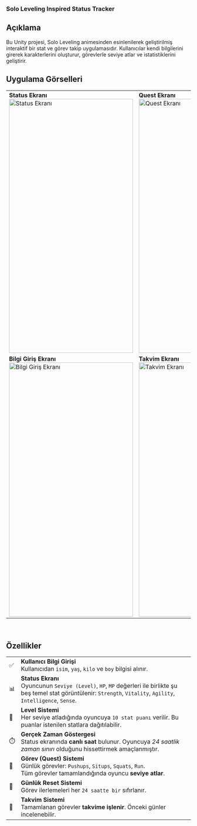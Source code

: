 ### Solo Leveling Inspired Status Tracker

## Açıklama
Bu Unity projesi, Solo Leveling animesinden esinlenilerek geliştirilmiş interaktif bir stat ve görev takip uygulamasıdır. Kullanıcılar kendi bilgilerini girerek karakterlerini oluşturur, görevlerle seviye atlar ve istatistiklerini geliştirir.

<h2>Uygulama Görselleri</h2>

<table>
  <tr>
    <td><strong>Status Ekranı</strong><br>
      <img width="338" height="691" src="https://github.com/user-attachments/assets/8d17b16c-0d99-4746-88aa-576a3fef50bf" alt="Status Ekranı" />
    </td>
    <td><strong>Quest Ekranı</strong><br>
      <img width="338" height="691" src="https://github.com/user-attachments/assets/e3dae79c-d19b-48a5-ad3e-2f255a2a45c8" alt="Quest Ekranı" />
    </td>
  </tr>
  <tr>
    <td><strong>Bilgi Giriş Ekranı</strong><br>
      <img width="338" height="691" src="https://github.com/user-attachments/assets/afde2d68-ec0c-4acf-99cd-3e03e3a860bf" alt="Bilgi Giriş Ekranı" />
    </td>
    <td><strong>Takvim Ekranı</strong><br>
      <img width="338" height="691" src="https://github.com/user-attachments/assets/1cdba228-e9cf-4747-823a-15012cff5206" alt="Takvim Ekranı" />
    </td>
  </tr>
</table>

<br>

<h2>Özellikler</h2>

<table>
  <tr>
    <td>✅</td>
    <td><strong>Kullanıcı Bilgi Girişi</strong><br />
    Kullanıcıdan <code>isim</code>, <code>yaş</code>, <code>kilo</code> ve <code>boy</code> bilgisi alınır.</td>
  </tr>
  <tr>
    <td>📊</td>
    <td><strong>Status Ekranı</strong><br />
    Oyuncunun <code>Seviye (Level)</code>, <code>HP</code>, <code>MP</code> değerleri ile birlikte şu beş temel stat görüntülenir: 
    <code>Strength</code>, <code>Vitality</code>, <code>Agility</code>, <code>Intelligence</code>, <code>Sense</code>.</td>
  </tr>
  <tr>
    <td>🔼</td>
    <td><strong>Level Sistemi</strong><br />
    Her seviye atladığında oyuncuya <code>10 stat puanı</code> verilir. Bu puanlar istenilen statlara dağıtılabilir.</td>
  </tr>
  <tr>
    <td>⏱️</td>
    <td><strong>Gerçek Zaman Göstergesi</strong><br />
    Status ekranında <strong>canlı saat</strong> bulunur. Oyuncuya <em>24 saatlik zaman sınırı</em> olduğunu hissettirmek amaçlanmıştır.</td>
  </tr>
  <tr>
    <td>🧱</td>
    <td><strong>Görev (Quest) Sistemi</strong><br />
    Günlük görevler: <code>Pushups</code>, <code>Situps</code>, <code>Squats</code>, <code>Run</code>.<br />
    Tüm görevler tamamlandığında oyuncu <strong>seviye atlar</strong>.</td>
  </tr>
  <tr>
    <td>🔁</td>
    <td><strong>Günlük Reset Sistemi</strong><br />
    Görev ilerlemeleri her <code>24 saatte bir</code> sıfırlanır.</td>
  </tr>
  <tr>
    <td>📅</td>
    <td><strong>Takvim Sistemi</strong><br />
    Tamamlanan görevler <strong>takvime işlenir</strong>. Önceki günler incelenebilir.</td>
  </tr>
</table>

